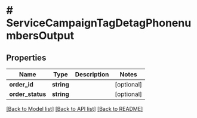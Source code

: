 # # ServiceCampaignTagDetagPhonenumbersOutput

## Properties

Name | Type | Description | Notes
------------ | ------------- | ------------- | -------------
**order_id** | **string** |  | [optional]
**order_status** | **string** |  | [optional]

[[Back to Model list]](../../README.md#models) [[Back to API list]](../../README.md#endpoints) [[Back to README]](../../README.md)
